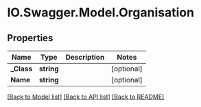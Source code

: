 # IO.Swagger.Model.Organisation
## Properties

Name | Type | Description | Notes
------------ | ------------- | ------------- | -------------
**_Class** | **string** |  | [optional] 
**Name** | **string** |  | [optional] 

[[Back to Model list]](../README.md#documentation-for-models) [[Back to API list]](../README.md#documentation-for-api-endpoints) [[Back to README]](../README.md)

